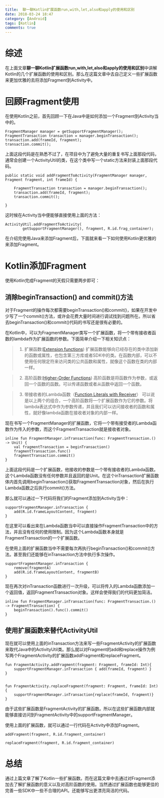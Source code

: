 ```yaml
---
title:  聊一聊Kotlin扩展函数run,with,let,also和apply的使用和区别
date: 2018-03-24 18:47
category: [Android]
tags: [Kotlin]
comments: true
---
```


# **综述**

在上面文章**聊一聊Kotlin扩展函数run,with,let,also和apply的使用和区别**中讲解Kotlin的几个扩展函数的使用和区别。那么在这篇文章中去自己定义一些扩展函数来更加优雅的去将添加Fragment到Activity中。<!--more-->

# **回顾Fragment使用**

在使用Kotlin之前，首先回顾一下在Java中是如何添加一个Fragment到Activity当中的。
```
FragmentManager manager = getSupportFragmentManager();
FragmentTransaction transaction = manager.beginTransaction();
transaction.add(frameId, fragment);
transaction.commit();
```
上面这段代码是在熟悉不过了，在项目中为了避免大量的重复书写上面那段代码，通常会创建一个ActivityUtil的类，在这个类中写一个static方法来封装上面那段代码。
```
public static void addFragmentToActivity(FragmentManager manager, Fragment fragment, int frameId) {
    
    FragmentTransaction transaction = manager.beginTransaction();
    transaction.add(frameId, fragment);
    transaction.commit();
    
}
```

这时候在Activity当中便能够直接使用上面的方法：

```
ActivityUtil.addFragmentToActivity(
        getSupportFragmentManager(), fragment, R.id.frag_container);
```

在介绍完使用Java来添加Fragment后，下面就来看一下如何使用Kotlin更优雅的来添加Fragment。

# **Kotlin添加Fragment**

使用Kotlin完成Fragment的天假只需要两步即可：

## 消除beginTransaction() and commit()方法

对于Fragment的操作每次都需要beginTransaction()和commit()，如果在开发中少写了一个commit()方法，或许会花费大量时间进行调试找到问题所在。所以省去beginTransaction()和commit()代码的书写还是很有必要的。

在Kotlin中，可以为FragmentManager类写一个扩展函数，将一个带有接收者函数的lambda作为扩展函数的参数。下面简单介绍一下相关知识点：

>1. 扩展函数([Extension functions](https://kotlinlang.org/docs/reference/extensions.html))
扩展函数能够向已经存在的类中添加新的函数或属性，也包含第三方库或者SDK中的类。在函数内部，可以不使用任何限定符来访问类的公共函数和属性，就像这个函数在类的内部一样。

 >2. 高阶函数([Higher-Order Functions](https://kotlinlang.org/docs/reference/lambdas.html))
高阶函数是将函数作为参数，或返回一个函数的函数。可以传递函数或者从函数中返回一个函数。

 >3. 带接收者的Lambda函数（[Function Literals with Receiver](https://kotlinlang.org/docs/reference/lambdas.html#function-literals-with-receiver)）
可以说是以上两个的组合，一个高阶函数将一个扩展函数作为它的参数。将lambda表达式中作为参数传递，并且我们可以访问接收者的函数和属性，就好像lambda函数在接收者对象的内部一样。

现在书写一个FragmentManager的扩展函数，它将一个带有接受者的Lambda函数作为传入的参数，而这个FragmentTransaction就是接收者对象。

```
inline fun FragmentManager.inTransaction(func: FragmentTransaction.() -> Unit) {
    val fragmentTransaction = beginTransaction()
    fragmentTransaction.func()
    fragmentTransaction.commit()
}
```

上面这段代码是一个扩展函数，他接收的参数是一个带有接收者的Lambda函数。这个Lambda函数没有任何参数并且返回的是Unit。在这个inTransaction扩展函数体内首先调用beginTransaction()获取FragmentTransaction对象，然后在执行Lambda函数之后执行commit()方法。

那么就可以通过一下代码将我们的Fragment添加到Activity当中：

```
supportFragmentManager.inTransaction {
    add(R.id.frameLayoutContent, fragment)
}
```

在这里可以看出来在Lambda函数当中可以直接操作FragmentTransaction中的方法，并且没有任何的使用限制。因为这个Lambda函数本身就是FragmentTransaction的一个扩展函数。

在使用上面的扩展函数当中不需要每次再执行beginTransaction()和commit()方法。甚至我们还能够在inTransaction方法中执行多次操作。

```
supportFragmentManager.inTransaction {
    remove(fragmentA)    
    add(R.id.frameLayoutContent, fragmentB)
}
```

现在再次对inTransaction函数进行一次升级，可以将传入的Lambda函数添加一个返回值，返回FragmentTransaction对象。这样会使得我们的代码更加简洁。

```
inline fun FragmentManager.inTransaction(func: FragmentTransaction.() -> FragmentTransaction) {
    beginTransaction().func().commit()
}
```

## 使用扩展函数来替代ActivityUtil

现在就可以使用上面的inTransaction方法来写一些FragmentActivity的扩展函数来取代Java中的ActivityUtil类。那么就以对Fragment的add和replace操作为例写两个FragmentActivity的扩展函数addFragment和replaceFragment。

```
fun FragmentActivity.addFragment(fragment: Fragment, frameId: Int){
    supportFragmentManager.inTransaction { add(frameId, fragment) }
}


fun FragmentActivity.replaceFragment(fragment: Fragment, frameId: Int) {
    supportFragmentManager.inTransaction{replace(frameId, fragment)}
}
```

由于这些扩展函数是FragmentActivity的扩展函数。所以在这些扩展函数内部就能够直接访问到FragmentActivity中的supportFragmentManager。

使用上面的扩展函数，就可以通过一行代码在Activity中添加Fragment。
```
addFragment(fragment, R.id.fragment_container)

replaceFragment(fragment, R.id.fragment_container)
```

# **总结**

通过上篇文章了解了Kotlin一些扩展函数。而在这篇文章中去通过对Fragment添加去了解扩展函数的意义以及对高阶函数的使用。当然通过扩展函数也能够更佳的完善一些SDK中一些不合理的API。还能够写出更漂亮简洁的代码。